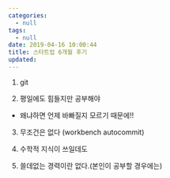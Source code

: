 ```yaml
---
categories:
  - null
tags:
  - null
date: 2019-04-16 10:00:44
title: 스타트업 6개월 후기
updated:
---
```


1. git

2. 평일에도 힘들지만 공부해야
- 왜냐하면 언제 바빠질지 모르기 때문에!!

3. 무조건은 없다
(workbench autocommit)

4. 수학적 지식이 쓰일데도

5. 쓸데없는 경력이란 없다.(본인이 공부할 경우에는)